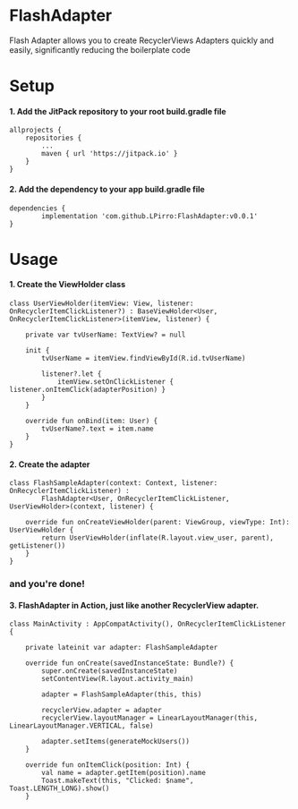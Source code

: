 # FlashAdapter
Flash Adapter allows you to create RecyclerViews Adapters quickly and easily, significantly reducing the boilerplate code

# Setup

#### 1. Add the JitPack repository to your root build.gradle file

	allprojects {
		repositories {
			...
			maven { url 'https://jitpack.io' }
		}
	}

#### 2. Add the dependency to your app build.gradle file

	dependencies {
	        implementation 'com.github.LPirro:FlashAdapter:v0.0.1'
	}

# Usage
#### 1. Create the ViewHolder class

```
class UserViewHolder(itemView: View, listener: OnRecyclerItemClickListener?) : BaseViewHolder<User, OnRecyclerItemClickListener>(itemView, listener) {

    private var tvUserName: TextView? = null

    init {
        tvUserName = itemView.findViewById(R.id.tvUserName)

        listener?.let {
            itemView.setOnClickListener { listener.onItemClick(adapterPosition) }
        }
    }

    override fun onBind(item: User) {
        tvUserName?.text = item.name
    }
}
```

#### 2. Create the adapter

```
class FlashSampleAdapter(context: Context, listener: OnRecyclerItemClickListener) :
        FlashAdapter<User, OnRecyclerItemClickListener, UserViewHolder>(context, listener) {

    override fun onCreateViewHolder(parent: ViewGroup, viewType: Int): UserViewHolder {
        return UserViewHolder(inflate(R.layout.view_user, parent), getListener())
    }
}
```

### and you're done!

#### 3. FlashAdapter in Action, just like another RecyclerView adapter.

```
class MainActivity : AppCompatActivity(), OnRecyclerItemClickListener {
    
    private lateinit var adapter: FlashSampleAdapter

    override fun onCreate(savedInstanceState: Bundle?) {
        super.onCreate(savedInstanceState)
        setContentView(R.layout.activity_main)

        adapter = FlashSampleAdapter(this, this)

        recyclerView.adapter = adapter
        recyclerView.layoutManager = LinearLayoutManager(this, LinearLayoutManager.VERTICAL, false)

        adapter.setItems(generateMockUsers())
    }

    override fun onItemClick(position: Int) {
        val name = adapter.getItem(position).name
        Toast.makeText(this, "Clicked: $name", Toast.LENGTH_LONG).show()
    }
    
